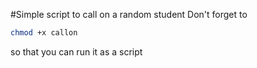 #Simple script to call on a random student
Don't forget to 
```bash
chmod +x callon
```
so that you can run it as a script
